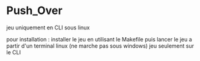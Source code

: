 # Push_Over
jeu uniquement en CLI sous linux 

pour installation :
	installer le jeu en utilisant le Makefile
	puis lancer le jeu a partir d'un terminal linux 
	(ne marche pas sous windows)
	jeu seulement sur le CLI
